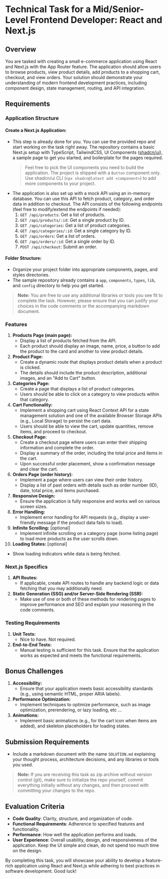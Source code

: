 # Technical Task for a Mid/Senior-Level Frontend Developer: React and Next.js

## Overview

You are tasked with creating a small e-commerce application using React and Next.js with the App Router feature. The application should allow users to browse products, view product details, add products to a shopping cart, checkout, and view orders. Your solution should demonstrate your understanding of modern frontend development practices, including component design, state management, routing, and API integration.

## Requirements

### Application Structure

#### Create a Next.js Application:
- This step is already done for you. You can use the provided repo and start working on the task right away. The repository contains a basic Next.js setup with TypeScript, TailwindCSS, UI Components ([shadcn/ui](https://ui.shadcn.com/docs/components/accordion)), a sample page to get you started, and boilerplate for the pages required.
    > Feel free to pick the UI components you need to build the application. The project is shipped with a `Button` component only. Use shadcn/ui CLI (`npx shadcn@latest add <component>`) to add more components to your project.
- The application is also set up with a mock API using an in-memory database. You can use this API to fetch product, category, and order data in addition to checkout. The API consists of the following endpoints (feel free to modify/extend the endpoints if needed):
    1. `GET /api/products`: Get a list of products.
    2. `GET /api/products/:id`: Get a single product by ID.
    3. `GET /api/categories`: Get a list of product categories.
    4. `GET /api/categories/:id`: Get a single category by ID.
    5. `GET /api/orders`: Get a list of orders.
    6. `GET /api/orders/:id`: Get a single order by ID.
    7. `POST /api/checkout`: Submit an order.

#### Folder Structure:
   - Organize your project folder into appropriate components, pages, and styles directories.
   - The sample repository already contains a `app`, `components`, `types`, `lib`, and `config` directory to help you get started.

> **Note:** You are free to use any additional libraries or tools you see fit to complete the task. However, please ensure that you can justify your choices in the code comments or the accompanying markdown document.

### Features

1. **Products Page (main page):**
   - Display a list of products fetched from the API.
   - Each product should display an image, name, price, a button to add the product to the card and another to view product details.
2. **Product Page:**
   - Create a dynamic route that displays product details when a product is clicked.
   - The details should include the product description, additional images, and an "Add to Cart" button.
3. **Categories Page:**
   - Create a page that displays a list of product categories.
   - Users should be able to click on a category to view products within that category.
4. **Cart Functionality:**
   - Implement a shopping cart using React Context API for a state management solution and one of the available Browser Storage APIs (e.g., Local Storage) to persist the cart data.
   - Users should be able to view the cart, update quantities, remove items, and proceed to checkout.
5. **Checkout Page:**
   - Create a checkout page where users can enter their shipping information and complete the order.
   - Display a summary of the order, including the total price and items in the cart.
   - Upon successful order placement, show a confirmation message and clear the cart.
6. **Orders Page (order history):**
   - Implement a page where users can view their order history.
   - Display a list of past orders with details such as order number (ID), date, total price, and items purchased.
7. **Responsive Design:**
   - Ensure the application is fully responsive and works well on various screen sizes.
8. **Error Handling:**
   - Implement error handling for API requests (e.g., display a user-friendly message if the product data fails to load).
9. **Infinite Scrolling:** \[optional]
   - Implement infinite scrolling on a category page (some listing page) to load more products as the user scrolls down.
10. **Loading States:** \[optional]
   - Show loading indicators while data is being fetched.

### Next.js Specifics

1. **API Routes:**
   - If applicable, create API routes to handle any backend logic or data fetching that you may additionally need.
3. **Static Generation (SSG) and/or Server-Side Rendering (SSR):**
   - Make use of one or both of these methods for rendering pages to improve performance and SEO and explain your reasoning in the code comments.

### Testing Requirements

1. **Unit Tests:**
   - Nice to have. Not required.
2. **End-to-End Tests:**
   - Manual testing is sufficient for this task. Ensure that the application works as expected and meets the functional requirements.

## Bonus Challenges

1. **Accessibility:**
   - Ensure that your application meets basic accessibility standards (e.g., using semantic HTML, proper ARIA labels).
2. **Performance Optimization:**
   - Implement techniques to optimize performance, such as image optimization, prerendering, or lazy loading, etc ...
3. **Animations:**
   - Implement basic animations (e.g., for the cart icon when items are added), and skeleton placeholders for loading states.

## Submission Requirements

- Include a markdown document with the name `SOLUTION.md` explaining your thought process, architecture decisions, and any libraries or tools you used.

> **Note:** If you are receiving this task as zip archive without version control (git), make sure to initialize the repo yourself, commit everything initially without any changes, and then proceed with committing your changes to the repo.

## Evaluation Criteria

- **Code Quality**: Clarity, structure, and organization of code.
- **Functional Requirements**: Adherence to specified features and functionality.
- **Performance**: How well the application performs and loads.
- **User Experience**: Overall usability, design, and responsiveness of the application. Keep the UI simple and clean, do not spend too much time on the design.

By completing this task, you will showcase your ability to develop a feature-rich application using React and Next.js while adhering to best practices in software development. Good luck!
